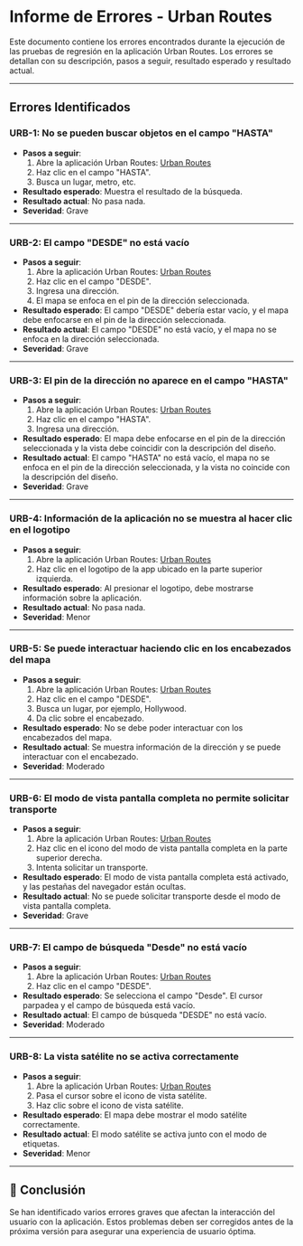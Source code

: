 # Informe de Errores - Urban Routes

Este documento contiene los errores encontrados durante la ejecución de las pruebas de regresión en la aplicación Urban Routes. Los errores se detallan con su descripción, pasos a seguir, resultado esperado y resultado actual.

---

## Errores Identificados

### **URB-1**: No se pueden buscar objetos en el campo "HASTA"
- **Pasos a seguir**:
  1. Abre la aplicación Urban Routes: [Urban Routes](https://cnt-60bb0ab7-1f70-405e-80dc-2b30e2f52106.containerhub.tripleten-services.com/)
  2. Haz clic en el campo "HASTA".
  3. Busca un lugar, metro, etc.
- **Resultado esperado**: Muestra el resultado de la búsqueda.
- **Resultado actual**: No pasa nada.
- **Severidad**: Grave

---

### **URB-2**: El campo "DESDE" no está vacío
- **Pasos a seguir**:
  1. Abre la aplicación Urban Routes: [Urban Routes](https://cnt-60bb0ab7-1f70-405e-80dc-2b30e2f52106.containerhub.tripleten-services.com/)
  2. Haz clic en el campo "DESDE".
  3. Ingresa una dirección.
  4. El mapa se enfoca en el pin de la dirección seleccionada.
- **Resultado esperado**: El campo "DESDE" debería estar vacío, y el mapa debe enfocarse en el pin de la dirección seleccionada.
- **Resultado actual**: El campo "DESDE" no está vacío, y el mapa no se enfoca en la dirección seleccionada.
- **Severidad**: Grave

---

### **URB-3**: El pin de la dirección no aparece en el campo "HASTA"
- **Pasos a seguir**:
  1. Abre la aplicación Urban Routes: [Urban Routes](https://cnt-60bb0ab7-1f70-405e-80dc-2b30e2f52106.containerhub.tripleten-services.com/)
  2. Haz clic en el campo "HASTA".
  3. Ingresa una dirección.
- **Resultado esperado**: El mapa debe enfocarse en el pin de la dirección seleccionada y la vista debe coincidir con la descripción del diseño.
- **Resultado actual**: El campo "HASTA" no está vacío, el mapa no se enfoca en el pin de la dirección seleccionada, y la vista no coincide con la descripción del diseño.
- **Severidad**: Grave

---

### **URB-4**: Información de la aplicación no se muestra al hacer clic en el logotipo
- **Pasos a seguir**:
  1. Abre la aplicación Urban Routes: [Urban Routes](https://cnt-60bb0ab7-1f70-405e-80dc-2b30e2f52106.containerhub.tripleten-services.com/)
  2. Haz clic en el logotipo de la app ubicado en la parte superior izquierda.
- **Resultado esperado**: Al presionar el logotipo, debe mostrarse información sobre la aplicación.
- **Resultado actual**: No pasa nada.
- **Severidad**: Menor

---

### **URB-5**: Se puede interactuar haciendo clic en los encabezados del mapa
- **Pasos a seguir**:
  1. Abre la aplicación Urban Routes: [Urban Routes](https://cnt-60bb0ab7-1f70-405e-80dc-2b30e2f52106.containerhub.tripleten-services.com/)
  2. Haz clic en el campo "DESDE".
  3. Busca un lugar, por ejemplo, Hollywood.
  4. Da clic sobre el encabezado.
- **Resultado esperado**: No se debe poder interactuar con los encabezados del mapa.
- **Resultado actual**: Se muestra información de la dirección y se puede interactuar con el encabezado.
- **Severidad**: Moderado

---

### **URB-6**: El modo de vista pantalla completa no permite solicitar transporte
- **Pasos a seguir**:
  1. Abre la aplicación Urban Routes: [Urban Routes](https://cnt-60bb0ab7-1f70-405e-80dc-2b30e2f52106.containerhub.tripleten-services.com/)
  2. Haz clic en el icono del modo de vista pantalla completa en la parte superior derecha.
  3. Intenta solicitar un transporte.
- **Resultado esperado**: El modo de vista pantalla completa está activado, y las pestañas del navegador están ocultas.
- **Resultado actual**: No se puede solicitar transporte desde el modo de vista pantalla completa.
- **Severidad**: Grave

---

### **URB-7**: El campo de búsqueda "Desde" no está vacío
- **Pasos a seguir**:
  1. Abre la aplicación Urban Routes: [Urban Routes](https://cnt-60bb0ab7-1f70-405e-80dc-2b30e2f52106.containerhub.tripleten-services.com/)
  2. Haz clic en el campo "DESDE".
- **Resultado esperado**: Se selecciona el campo "Desde". El cursor parpadea y el campo de búsqueda está vacío.
- **Resultado actual**: El campo de búsqueda "DESDE" no está vacío.
- **Severidad**: Moderado

---

### **URB-8**: La vista satélite no se activa correctamente
- **Pasos a seguir**:
  1. Abre la aplicación Urban Routes: [Urban Routes](https://cnt-60bb0ab7-1f70-405e-80dc-2b30e2f52106.containerhub.tripleten-services.com/)
  2. Pasa el cursor sobre el icono de vista satélite.
  3. Haz clic sobre el icono de vista satélite.
- **Resultado esperado**: El mapa debe mostrar el modo satélite correctamente.
- **Resultado actual**: El modo satélite se activa junto con el modo de etiquetas.
- **Severidad**: Menor

---

## 📌 Conclusión
Se han identificado varios errores graves que afectan la interacción del usuario con la aplicación. Estos problemas deben ser corregidos antes de la próxima versión para asegurar una experiencia de usuario óptima.

